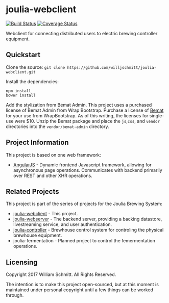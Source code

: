 # joulia-webclient
[![Build Status](https://travis-ci.org/willjschmitt/joulia-webclient.svg?branch=develop)](https://travis-ci.org/willjschmitt/joulia-webclient) [![Coverage Status](https://coveralls.io/repos/github/willjschmitt/joulia-webclient/badge.svg?branch=develop)](https://coveralls.io/github/willjschmitt/joulia-webclient?branch=develop)

Webclient for connecting distributed users to electric brewing controller
equipment.

## Quickstart
Clone the source:
`git clone https://github.com/willjschmitt/joulia-webclient.git`

Install the dependencies:
```
npm install
bower install
```

Add the stylization from Bemat Admin. This project uses a purchased license of Bemat Admin from Wrap Bootstrap. Purchase a license of [Bemat](https://wrapbootstrap.com/theme/bemat-material-design-admin-template-WB042J880) for your use from WrapBootstrap. As of this writing, the licenses for single-use were $10. Unzip the Bemat package and place the `js`,`css`, and `vendor` directories into the `vendor/bemat-admin` directory.


## Project Information
This project is based on one web framework:
* [AngularJS](https://angularjs.org/) - Dynamic frontend Javascript framework, allowing for asynchronous page operations. Communicates with backend primarily over REST and other XHR operations.

## Related Projects
This project is part of the series of projects for the Joulia Brewing System:
* [joulia-webclient](https://github.com/willjschmitt/joulia-webclient) - This
project.
* [joulia-webserver](https://github.com/willjschmitt/joulia-webserver) - The
backend server, providing a backing datastore, livestreaming service, and user
authentication.
* [joulia-controller](https://github.com/willjschmitt/joula-controller) -
Brewhouse control system for controling the physical brewhouse equipment.
* joulia-fermentation - Planned project to control the femermentation operations.

## Licensing
Copyright 2017 William Schmitt. All Rights Reserved.

The intention is to make this project open-sourced, but at this moment is maintained under personal copyright until a few things can be worked through.
